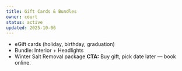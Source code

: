 ```yaml
---
title: Gift Cards & Bundles
owner: court
status: active
updated: 2025-10-06
---
```


- eGift cards (holiday, birthday, graduation)
- Bundle: Interior + Headlights
- Winter Salt Removal package
**CTA:** Buy gift, pick date later — book online.
